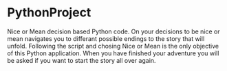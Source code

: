 # PythonProject

Nice or Mean decision based Python code. On your decisions to be nice or mean navigates you to differant possible endings
to the story that will unfold. Following the script and chosing Nice or Mean is the only objective of this Python application.
When you have finished your adventure you will be asked if you want to start the story all over again. 
